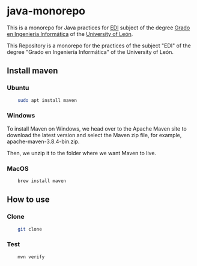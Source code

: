 # java-monorepo

This is a monorepo for Java practices for [EDI](https://www.unileon.es/estudiantes/oferta-academica/grados/grado-en-ingenieria-informatica/plan-estudios?id=0709018&cursoa=2023) subject of the degree [Grado en Ingeniería Informática](https://www.unileon.es/estudios/grado/ingenieria-informatica) of the [University of León](https://www.unileon.es/).

This Repository is a monorepo for the practices of the subject "EDI" of the degree "Grado en Ingeniería Informática" of the University of León.

## Install maven

### Ubuntu

```bash
    sudo apt install maven
```

### Windows

To install Maven on Windows, we head over to the Apache Maven site to download the latest version and select the Maven zip file, for example, apache-maven-3.8.4-bin.zip.

Then, we unzip it to the folder where we want Maven to live.

### MacOS

```bash
    brew install maven
```

## How to use

### Clone

```bash
    git clone
```

### Test

```bash
    mvn verify
```

